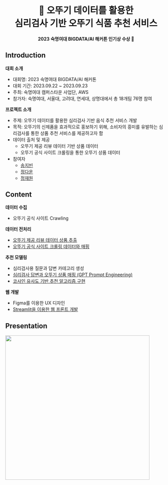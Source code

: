 <h1 align="center"> 🍅 오뚜기 데이터를 활용한 <br> 심리검사 기반 오뚜기 식품 추천 서비스 </h1>
<h4 align="center"> 2023 숙명여대 BIGDATA/AI 해커톤 인기상 수상 🏅 </h4>

## Introduction
**대회 소개**
- 대회명: 2023 숙명여대 BIGDATA/AI 해커톤
- 대회 기간: 2023.09.22 ~ 2023.09.23
- 주최: 숙명여대 캠퍼스타운 사업단, AWS
- 참가자: 숙명여대, 서울대, 고려대, 연세대, 상명대에서 총 18개팀 76명 참여

**프로젝트 소개**
- 주제: 오뚜기 데이터를 활용한 심리검사 기반 음식 추천 서비스 개발 
- 목적: 오뚜기의 신제품을 효과적으로 홍보하기 위해, 소비자의 흥미를 유발하는 심리검사를 통한 상품 추천 서비스를 제공하고자 함 
- 데이터 출처 및 제공
    - 오뚜기 제공 리뷰 데이터 기반 상품 데이터
    - 오뚜기 공식 사이트 크롤링을 통한 오뚜기 상품 데이터
- 참여자
    - [송지빈](https://github.com/jibin86)
    - [정다운](https://github.com/daunJJ)
    - [정재원](https://github.com/havehill) 

## Content 
**데이터 수집** 
- 오뚜기 공식 사이트 Crawling

**데이터 전처리**
- [오뚜기 제공 리뷰 데이터 상품 추출](https://github.com/daunJJ/Streamlit_Hackathon/blob/main/Code_Analysis/ottogi_sales_EDA.ipynb)
- [오뚜기 공식 사이트 크롤링 데이터와 매핑](https://github.com/daunJJ/Streamlit_Hackathon/blob/main/Code_Analysis/ottogi_crawling_EDA.ipynb)

**추천 모델링**
- 심리검사용 질문과 답변 카테고리 생성
- [심리검사 답변과 오뚜기 상품 매핑 (GPT Prompt Engineering)](https://github.com/daunJJ/Streamlit_Hackathon/blob/main/Code_Analysis/Categorize_PromptEngineering.ipynb)
- [코사인 유사도 기반 추천 알고리즘 구현 ](https://github.com/daunJJ/Streamlit_Hackathon/blob/main/Code_Analysis/similarity_recommend.ipynb)

**웹 개발**
- Figma를 이용한 UX 디자인
- [Streamlit을 이용한 웹 프론트 개발](https://github.com/daunJJ/Streamlit_Hackathon/blob/main/Code_Web/streamlit_web.py)

## Presentation
[<img src="https://github.com/daunJJ/Streamlit_Hackathon/assets/109944763/a77acb84-040d-42c3-81c7-9e929b8833b4" width="450"/>](https://github.com/daunJJ/Streamlit_Hackathon/blob/main/Presentation/Streamlit%ED%95%B4%EC%BB%A4%ED%86%A4_%EC%98%81%EC%83%81%EC%A0%9C%EC%99%B8.pdf)
